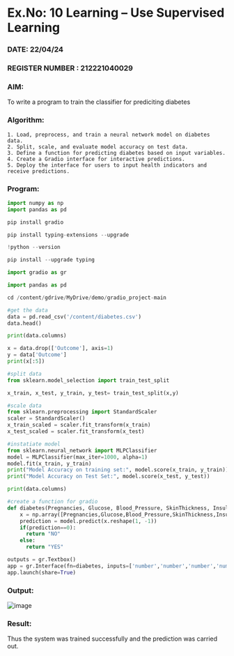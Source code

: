 # Ex.No: 10 Learning – Use Supervised Learning  
### DATE: 22/04/24                                                                           
### REGISTER NUMBER : 212221040029
### AIM: 
To write a program to train the classifier for prediciting diabetes
###  Algorithm:
```
1. Load, preprocess, and train a neural network model on diabetes data.
2. Split, scale, and evaluate model accuracy on test data.
3. Define a function for predicting diabetes based on input variables.
4. Create a Gradio interface for interactive predictions.
5. Deploy the interface for users to input health indicators and receive predictions.
```

### Program:
```python
import numpy as np
import pandas as pd

pip install gradio

pip install typing-extensions --upgrade

!python --version

pip install --upgrade typing

import gradio as gr

import pandas as pd

cd /content/gdrive/MyDrive/demo/gradio_project-main

#get the data
data = pd.read_csv('/content/diabetes.csv')
data.head()

print(data.columns)

x = data.drop(['Outcome'], axis=1)
y = data['Outcome']
print(x[:5])

#split data
from sklearn.model_selection import train_test_split

x_train, x_test, y_train, y_test= train_test_split(x,y)

#scale data
from sklearn.preprocessing import StandardScaler
scaler = StandardScaler()
x_train_scaled = scaler.fit_transform(x_train)
x_test_scaled = scaler.fit_transform(x_test)

#instatiate model
from sklearn.neural_network import MLPClassifier
model = MLPClassifier(max_iter=1000, alpha=1)
model.fit(x_train, y_train)
print("Model Accuracy on training set:", model.score(x_train, y_train))
print("Model Accuracy on Test Set:", model.score(x_test, y_test))

print(data.columns)

#create a function for gradio
def diabetes(Pregnancies, Glucose, Blood_Pressure, SkinThickness, Insulin, BMI,Diabetes_Pedigree, Age):
    x = np.array([Pregnancies,Glucose,Blood_Pressure,SkinThickness,Insulin,BMI,Diabetes_Pedigree,Age])
    prediction = model.predict(x.reshape(1, -1))
    if(prediction==0):
      return "NO"
    else:
      return "YES"

outputs = gr.Textbox()
app = gr.Interface(fn=diabetes, inputs=['number','number','number','number','number','number','number','number'], outputs=outputs,description="Detection of Diabeties")
app.launch(share=True)
```

### Output:
![image](https://github.com/Bhargava-Shankar/AI_Lab_2023-24/assets/85554376/e921a004-8ec7-415f-8fab-dcaa71758db2)



### Result:
Thus the system was trained successfully and the prediction was carried out.
